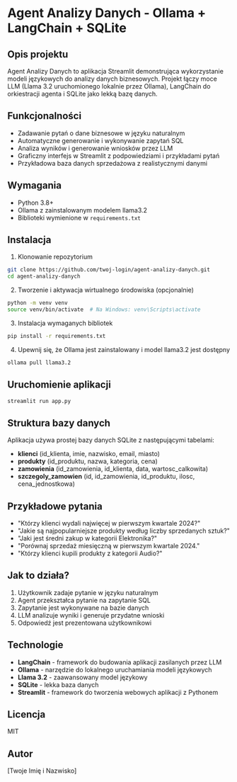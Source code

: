 # Agent Analizy Danych - Ollama + LangChain + SQLite

## Opis projektu
Agent Analizy Danych to aplikacja Streamlit demonstrująca wykorzystanie modeli językowych do analizy danych biznesowych. Projekt łączy moce LLM (Llama 3.2 uruchomionego lokalnie przez Ollama), LangChain do orkiestracji agenta i SQLite jako lekką bazę danych.

## Funkcjonalności
- Zadawanie pytań o dane biznesowe w języku naturalnym
- Automatyczne generowanie i wykonywanie zapytań SQL
- Analiza wyników i generowanie wniosków przez LLM
- Graficzny interfejs w Streamlit z podpowiedziami i przykładami pytań
- Przykładowa baza danych sprzedażowa z realistycznymi danymi

## Wymagania
- Python 3.8+
- Ollama z zainstalowanym modelem llama3.2
- Biblioteki wymienione w `requirements.txt`

## Instalacja

1. Klonowanie repozytorium
```bash
git clone https://github.com/twoj-login/agent-analizy-danych.git
cd agent-analizy-danych
```

2. Tworzenie i aktywacja wirtualnego środowiska (opcjonalnie)
```bash
python -m venv venv
source venv/bin/activate  # Na Windows: venv\Scripts\activate
```

3. Instalacja wymaganych bibliotek
```bash
pip install -r requirements.txt
```

4. Upewnij się, że Ollama jest zainstalowany i model llama3.2 jest dostępny
```bash
ollama pull llama3.2
```

## Uruchomienie aplikacji
```bash
streamlit run app.py
```

## Struktura bazy danych
Aplikacja używa prostej bazy danych SQLite z następującymi tabelami:
- **klienci** (id_klienta, imie, nazwisko, email, miasto)
- **produkty** (id_produktu, nazwa, kategoria, cena)
- **zamowienia** (id_zamowienia, id_klienta, data, wartosc_calkowita)
- **szczegoly_zamowien** (id, id_zamowienia, id_produktu, ilosc, cena_jednostkowa)

## Przykładowe pytania
- "Którzy klienci wydali najwięcej w pierwszym kwartale 2024?"
- "Jakie są najpopularniejsze produkty według liczby sprzedanych sztuk?"
- "Jaki jest średni zakup w kategorii Elektronika?"
- "Porównaj sprzedaż miesięczną w pierwszym kwartale 2024."
- "Którzy klienci kupili produkty z kategorii Audio?"

## Jak to działa?
1. Użytkownik zadaje pytanie w języku naturalnym
2. Agent przekształca pytanie na zapytanie SQL
3. Zapytanie jest wykonywane na bazie danych
4. LLM analizuje wyniki i generuje przydatne wnioski
5. Odpowiedź jest prezentowana użytkownikowi

## Technologie
- **LangChain** - framework do budowania aplikacji zasilanych przez LLM
- **Ollama** - narzędzie do lokalnego uruchamiania modeli językowych
- **Llama 3.2** - zaawansowany model językowy
- **SQLite** - lekka baza danych
- **Streamlit** - framework do tworzenia webowych aplikacji z Pythonem

## Licencja
MIT

## Autor
[Twoje Imię i Nazwisko]
